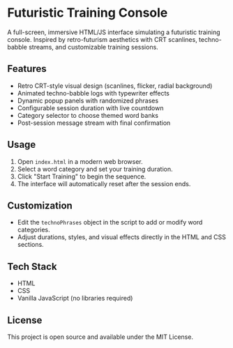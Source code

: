 # Futuristic Training Console

A full-screen, immersive HTML/JS interface simulating a futuristic training console. Inspired by retro-futurism aesthetics with CRT scanlines, techno-babble streams, and customizable training sessions.

## Features

- Retro CRT-style visual design (scanlines, flicker, radial background)
- Animated techno-babble logs with typewriter effects
- Dynamic popup panels with randomized phrases
- Configurable session duration with live countdown
- Category selector to choose themed word banks
- Post-session message stream with final confirmation

## Usage

1. Open `index.html` in a modern web browser.
2. Select a word category and set your training duration.
3. Click "Start Training" to begin the sequence.
4. The interface will automatically reset after the session ends.

## Customization

- Edit the `technoPhrases` object in the script to add or modify word categories.
- Adjust durations, styles, and visual effects directly in the HTML and CSS sections.

## Tech Stack

- HTML
- CSS
- Vanilla JavaScript (no libraries required)

## License

This project is open source and available under the MIT License.
